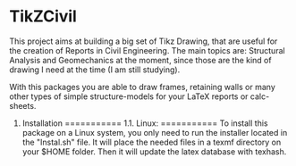 TikZCivil
=========

This project aims at building a big set of Tikz Drawing, that are useful for the creation of Reports in Civil Engineering.  The main topics are: Structural Analysis and Geomechanics at the moment, since those are the kind of drawing I need at the time (I am still studying).

With this packages you are able to draw frames, retaining walls or many other types of simple structure-models for your LaTeX reports or calc-sheets.

1. Installation
===========
1.1. Linux:
===========
To install this package on a Linux system, you only need to run the installer located in the "Instal.sh" file. It will place the needed files in a texmf directory on your $HOME folder. Then it will update the latex database with texhash.
